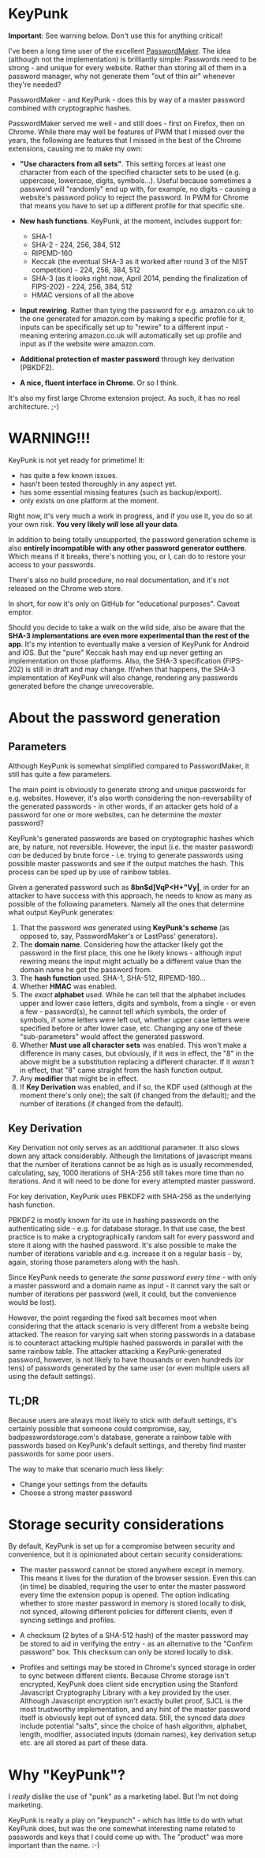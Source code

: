 KeyPunk
=======

__Important__: See warning below. Don't use this for anything critical!

I've been a long time user of the excellent [PasswordMaker](http://www.passwordmaker.org).
The idea (although not the implementation) is brilliantly simple: Passwords need to be
strong - and unique for every website. Rather than storing all of them in a password manager,
why not generate them "out of thin air" whenever they're needed?

PasswordMaker - and KeyPunk - does this by way of a master password combined with
cryptographic hashes.

PasswordMaker served me well - and still does - first on Firefox, then on
Chrome. While there may well be features of PWM that I missed over the years, the
following are features that I missed in the best of the Chrome extensions, causing
me to make my own:

- __"Use characters from all sets"__. This setting forces at least one character from
  each of the specified character sets to be used (e.g. uppercase, lowercase, digits, 
  symbols...). Useful because sometimes a password will "randomly" end up with, for
  example, no digits - causing a website's password policy to reject the password. In
  PWM for Chrome that means you have to set up a different profile for that specific
  site.

- __New hash functions__. KeyPunk, at the moment, includes support for:
  - SHA-1
  - SHA-2 - 224, 256, 384, 512
  - RIPEMD-160
  - Keccak (the eventual SHA-3 as it worked after round 3 of the NIST competition) -
    224, 256, 384, 512
  - SHA-3 (as it looks right now, April 2014, pending the finalization of FIPS-202) - 224, 
    256, 384, 512
  - HMAC versions of all the above

- __Input rewiring__. Rather than tying the password for e.g. amazon.co.uk to
  the one generated for amazon.com by making a specific profile for it, inputs
  can be specifically set up to "rewire" to a different input - meaning entering
  amazon.co.uk will automatically set up profile and input as if the website were
  amazon.com.

- __Additional protection of master password__ through key derivation (PBKDF2).

- __A nice, fluent interface in Chrome__. Or so I think.

It's also my first large Chrome extension project. As such, it has no real
architecture. ;-)

WARNING!!!
==========

KeyPunk is not yet ready for primetime! It:

- has quite a few known issues.
- hasn't been tested thoroughly in any aspect yet.
- has some essential missing features (such as backup/export).
- only exists on one platform at the moment.

Right now, it's very much a work in progress, and if you use it, you do so at
your own risk. __You very likely *will* lose all your data__.

In addition to being totally unsupported, the password generation scheme is also
__entirely incompatible with any other password generator outthere__. Which means if
it breaks, there's nothing you, or I, can do to restore your access to your passwords.

There's also no build procedure, no real documentation, and it's not released on the
Chrome web store.

In short, for now it's only on GitHub for "educational purposes". Caveat emptor.

Should you decide to take a walk on the wild side, also be aware that the __SHA-3
implementations are even more experimental than the rest of the app__. It's my 
intention to eventually make a version of KeyPunk for Android and iOS. But the
"pure" Keccak hash may end up never getting an implementation on those platforms.
Also, the SHA-3 specification (FIPS-202) is still in draft and may change. If/when
that happens, the SHA-3 implementation of KeyPunk will also change, rendering any
passwords generated before the change unrecoverable.

About the password generation
=============================

Parameters
----------
Although KeyPunk is somewhat simplified compared to PasswordMaker, it still has
quite a few parameters.

The main point is obviously to generate strong and unique passwords for e.g. 
websites. However, it's also worth considering the non-reversability of the generated
passwords - in other words, if an attacker gets hold of a password for one or more
websites, can he determine the *master* password?

KeyPunk's generated passwords are based on cryptographic hashes which are, by nature,
not reversible. However, the input (i.e. the master password) *can* be deduced by brute
force - i.e. trying to generate passwords using possible master passwords and see if
the output matches the hash. This process can be sped up by use of rainbow tables.

Given a generated password such as __8bn$d]VqP<H+"Vy|__, in order for an attacker to
have success with this approach, he needs to know as many as possible of the following
parameters. Namely all the ones that determine what output KeyPunk generates:

1. That the password *was* generated using __KeyPunk's scheme__ (as opposed to, say, 
   PasswordMaker's or LastPass' generators).
2. The __domain name__. Considering how the attacker likely got the password in the
   first place, this one he likely knows - although input rewiring means the input
   might actually be a different value than the domain name he got the password from.
3. The __hash function__ used. SHA-1, SHA-512, RIPEMD-160...
4. Whether __HMAC__ was enabled.
5. The *exact* __alphabet__ used. While he can tell that the alphabet includes upper
   and lower case letters, digits and symbols, from a single - or even a few - password(s),
   he cannot tell *which* symbols, the order of symbols, if some letters were left out,
   whether upper case letters were specified before or after lower case, etc. Changing any
   one of these "sub-parameters" would affect the generated password.
6. Whether __Must use all character sets__ was enabled. This won't make a difference in
   many cases, but obviously, if it *was* in effect, the "8" in the above might be a
   substitution replacing a different character. If it *wasn't* in effect, that "8" came
   straight from the hash function output.
7. Any __modifier__ that might be in effect.
8. If __Key Derivation__ was enabled, and if so, the KDF used (although at the moment
   there's only one); the salt (if changed from the default); and the number of iterations
   (if changed from the default).

Key Derivation
--------------
Key Derivation not only serves as an additional parameter. It also slows down any attack
considerably. Although the limitations of javascript means that the number of iterations
cannot be as high as is usually recommended, calculating, say, 1000 iterations of SHA-256
still takes more time than no iterations. And it will need to be done for every attempted
master password.

For key derivation, KeyPunk uses PBKDF2 with SHA-256 as the underlying hash function.

PBKDF2 is mostly known for its use in hashing passwords on the authenticating side - e.g.
for database storage. In that use case, the best practice is to make a cryptographically
random salt for every password and store it along with the hashed password. It's also possible
to make the number of iterations variable and e.g. increase it on a regular basis - by, again,
storing those parameters along with the hash.

Since KeyPunk needs to generate *the same password every time* - with only a master password
and a domain name as input - it cannot vary the salt or number of iterations per password (well,
it could, but the convenience would be lost).

However, the point regarding the fixed salt becomes moot when considering that the attack
scenario is very different from a website being attacked. The reason for varying salt when
storing passwords in a database is to counteract attacking multiple hashed passwords in parallel
with the same rainbow table. The attacker attacking a KeyPunk-generated password, however, is
not likely to have thousands or even hundreds (or tens) of passwords generated by the same user
(or even multiple users all using the default settings).

TL;DR
-----
Because users are always most likely to stick with default settings, it's certainly possible
that someone could compromise, say, badpasswordstorage.com's database, generate a rainbow table
with passwords based on KeyPunk's default settings, and thereby find master passwords for some
poor users.

The way to make that scenario much less likely:

- Change your settings from the defaults
- Choose a strong master password

Storage security considerations
===============================

By default, KeyPunk is set up for a compromise between security and convenience, but
it *is* opinionated about certain security considerations:

- The master password cannot be stored anywhere except in memory. This means it lives
  for the duration of the browser session. Even this can (in time) be disabled, requiring
  the user to enter the master password every time the extension popup is opened.
  The option indicating whether to store master password in memory is stored locally to
  disk, not synced, allowing different policies for different clients, even if syncing
  settings and profiles.

- A checksum (2 bytes of a SHA-512 hash) of the master password may be stored to aid
  in verifying the entry - as an alternative to the "Confirm password" box. This checksum
  can only be stored locally to disk.

- Profiles and settings may be stored in Chrome's synced storage in order to sync
  between different clients. Because Chrome storage isn't encrypted, KeyPunk does
  client side encryption using the Stanford Javascript Cryptography Library with a
  key provided by the user. Although Javascript encryption isn't exactly bullet
  proof, SJCL is the most trustworthy implementation, and any hint of the master
  password itself is obviously kept out of synced data. Still, the synced data *does*
  include potential "salts", since the choice of hash algorithm, alphabet, length, 
  modifier, associated inputs (domain names), key derivation setup etc. are all stored 
  as part of these data.

Why "KeyPunk"?
==============

I *really* dislike the use of "punk" as a marketing label. But I'm not doing marketing.

KeyPunk is really a play on "keypunch" - which has little to do with what KeyPunk does, but
was the one somewhat interesting name related to passwords and keys that I could come up
with. The "product" was more important than the name. :-)
